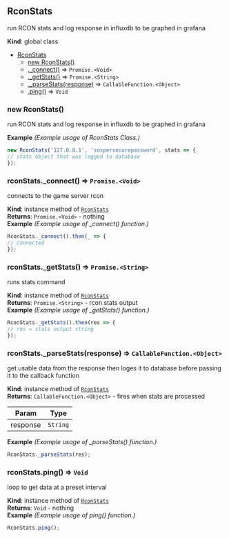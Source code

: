 <a name="RconStats"></a>

## RconStats
run RCON stats and log response in influxdb to be graphed in grafana

**Kind**: global class  

* [RconStats](#RconStats)
    * [new RconStats()](#new_RconStats_new)
    * [._connect()](#RconStats+_connect) ⇒ <code>Promise.&lt;Void&gt;</code>
    * [._getStats()](#RconStats+_getStats) ⇒ <code>Promise.&lt;String&gt;</code>
    * [._parseStats(response)](#RconStats+_parseStats) ⇒ <code>CallableFunction.&lt;Object&gt;</code>
    * [.ping()](#RconStats+ping) ⇒ <code>Void</code>

<a name="new_RconStats_new"></a>

### new RconStats()
run RCON stats and log response in influxdb to be graphed in grafana

**Example** *(Example usage of RconStats Class.)*  
```js
new RconStats('127.0.0.1', 'suspersecurepassword', stats => {
// stats object that was logged to database
});
```
<a name="RconStats+_connect"></a>

### rconStats.\_connect() ⇒ <code>Promise.&lt;Void&gt;</code>
connects to the game server rcon

**Kind**: instance method of [<code>RconStats</code>](#RconStats)  
**Returns**: <code>Promise.&lt;Void&gt;</code> - nothing  
**Example** *(Example usage of _connect() function.)*  
```js
RconStats._connect().then(_ => {
// connected
});
```
<a name="RconStats+_getStats"></a>

### rconStats.\_getStats() ⇒ <code>Promise.&lt;String&gt;</code>
runs stats command

**Kind**: instance method of [<code>RconStats</code>](#RconStats)  
**Returns**: <code>Promise.&lt;String&gt;</code> - rcon stats output  
**Example** *(Example usage of _getStats() function.)*  
```js
RconStats._getStats().then(res => {
// res = stats output string
});
```
<a name="RconStats+_parseStats"></a>

### rconStats.\_parseStats(response) ⇒ <code>CallableFunction.&lt;Object&gt;</code>
get usable data from the response then loges it to database before passing it to the callback function

**Kind**: instance method of [<code>RconStats</code>](#RconStats)  
**Returns**: <code>CallableFunction.&lt;Object&gt;</code> - fires when stats are processed  

| Param | Type |
| --- | --- |
| response | <code>String</code> | 

**Example** *(Example usage of _parseStats() function.)*  
```js
RconStats._parseStats(res);
```
<a name="RconStats+ping"></a>

### rconStats.ping() ⇒ <code>Void</code>
loop to get data at a preset interval

**Kind**: instance method of [<code>RconStats</code>](#RconStats)  
**Returns**: <code>Void</code> - nothing  
**Example** *(Example usage of ping() function.)*  
```js
RconStats.ping();
```

